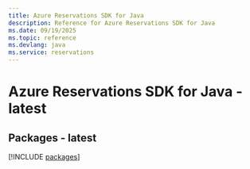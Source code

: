 ```yaml
---
title: Azure Reservations SDK for Java
description: Reference for Azure Reservations SDK for Java
ms.date: 09/19/2025
ms.topic: reference
ms.devlang: java
ms.service: reservations
---
```

# Azure Reservations SDK for Java - latest
## Packages - latest
[!INCLUDE [packages](reservations-index.md)]